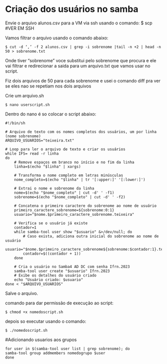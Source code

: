 # Criação dos usuários no samba 
Envie o arquivo alunos.csv para a VM via ssh usando o comando:
    $ scp #VER EM SSH

 
Vamos filtrar o arquivo usando o comando abaixo:

    $ cut -d ‘,’ -f 2 alunos.csv | grep -i sobrenome |tail -n +2 | head -n 50 > sobrenome.txt

Onde tiver “sobrenome” voce substitui pelo sobrenome que procura e ele vai filtrar e redirecionar a saida para um arquivo.txt que vamos usar no script.

Fiz dois arquivos de 50 para cada sobrenome e usei o comando diff pra ver se eles nao se repetiam nos dois arquivos

Crie um arquivo.sh 

    $ nano userscript.sh

Dentro do nano é so colocar o script abaixo:

    #!/bin/sh

    # Arquivo de texto com os nomes completos dos usuários, um por linha (nome sobrenome)
    ARQUIVO_USUARIOS="teixeira.txt"

    # Loop para ler o arquivo de texto e criar os usuários
    while IFS= read -r linha
    do
        # Remove espaços em branco no início e no fim da linha
        linha=$(echo "$linha" | xargs)

        # Transforma o nome completo em letras minúsculas
        nome_completo=$(echo "$linha" | tr '[:upper:]' '[:lower:]')

        # Extrai o nome e sobrenome da linha
        nome=$(echo "$nome_completo" | cut -d' ' -f1)
        sobrenome=$(echo "$nome_completo" | cut -d' ' -f2)

        # Concatena o primeiro caractere do sobrenome ao nome de usuário
        primeiro_caractere_sobrenome=${sobrenome:0:1}
        usuario="$nome.$primeiro_caractere_sobrenome.teixeira"

        # Verifica se o usuário já existe
        contador=1
        while samba-tool user show "$usuario" &>/dev/null; do
            # Caso exista, adiciona outra inicial do sobrenome ao nome de usuário
            usuario="$nome.$primeiro_caractere_sobrenome${sobrenome:$contador:1}.teixeira"
            contador=$((contador + 1))
        done

        # Cria o usuário no Samba4 AD DC com senha Ifrn.2023
        samba-tool user create "$usuario" Ifrn.2023
        # Exibe os detalhes do usuário criado
        echo "Usuário criado: $usuario"
    done < "$ARQUIVO_USUARIOS"

Salve o arquivo.


comando para dar permissão de execução ao script:

    $ chmod +x nomedoscript.sh

depois so executar usando o comando:

    $ ./nomedoscript.sh

#Adicionando usuarios aos grupos

    for user in $(samba-tool user list | grep sobrenome); do
    samba-tool group addmembers nomedogrupo $user
    done
